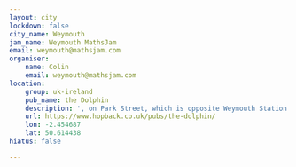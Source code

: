 ```yaml
---
layout: city
lockdown: false
city_name: Weymouth
jam_name: Weymouth MathsJam
email: weymouth@mathsjam.com
organiser:
    name: Colin
    email: weymouth@mathsjam.com
location:
    group: uk-ireland
    pub_name: the Dolphin
    description: ', on Park Street, which is opposite Weymouth Station'
    url: https://www.hopback.co.uk/pubs/the-dolphin/
    lon: -2.454687
    lat: 50.614438
hiatus: false

---
```


